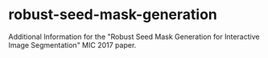 # robust-seed-mask-generation
Additional Information for the "Robust Seed Mask Generation for Interactive Image Segmentation" MIC 2017 paper.

